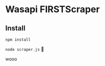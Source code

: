 Wasapi FIRSTScraper
====================

Install
-------
`npm install`

`node scraper.js` :punch:

wooo
